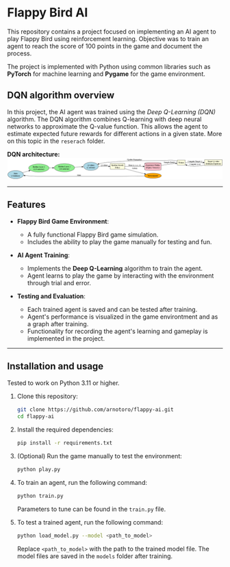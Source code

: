 # Flappy Bird AI
This repository contains a project focused on implementing an AI agent to play Flappy Bird using reinforcement learning. Objective was to train an agent to reach the score of 100 points in the game and document the process.

The project is implemented with Python using common libraries such as **PyTorch** for machine learning and **Pygame** for the game environment.

## DQN algorithm overview
In this project, the AI agent was trained using the *Deep Q-Learning (DQN)* algorithm. The DQN algorithm combines Q-learning with deep neural networks to approximate the Q-value function. This allows the agent to estimate expected future rewards for different actions in a given state. More on this topic in the `reserach` folder.

**DQN architecture:**
![DQN Architecture](./presentation/dqn_architecture_diagram.png) 

---

## Features  
- **Flappy Bird Game Environment**:  
  - A fully functional Flappy Bird game simulation.  
  - Includes the ability to play the game manually for testing and fun.

- **AI Agent Training**:  
  - Implements the **Deep Q-Learning** algorithm to train the agent.  
  - Agent learns to play the game by interacting with the environment through trial and error. 

- **Testing and Evaluation**:  
  - Each trained agent is saved and can be tested after training.  
  - Agent's performance is visualized in the game environtment and as a graph after training.
  - Functionality for recording the agent's learning and gameplay is implemented in the project.

---

## Installation and usage
Tested to work on Python 3.11 or higher.

1. Clone this repository:  
   ```bash  
   git clone https://github.com/arnotoro/flappy-ai.git  
   cd flappy-ai
   ```
2. Install the required dependencies:
   ```bash  
   pip install -r requirements.txt  
   ```
3. (Optional) Run the game manually to test the environment:
   ```bash  
   python play.py  
   ```
4. To train an agent, run the following command:
   ```bash  
   python train.py  
   ```
    Parameters to tune can be found in the `train.py` file. 

5. To test a trained agent, run the following command:
   ```bash  
   python load_model.py --model <path_to_model>  
   ```
   Replace `<path_to_model>` with the path to the trained model file. The model files are saved in the `models` folder after training.